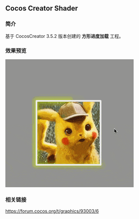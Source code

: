 ## Cocos Creator Shader

### 简介
基于 CocosCreator 3.5.2 版本创建的 **方形进度加载** 工程。

### 效果预览
![image](../../../gif/202206/2022063001.gif)

### 相关链接
https://forum.cocos.org/t/graphics/93003/6